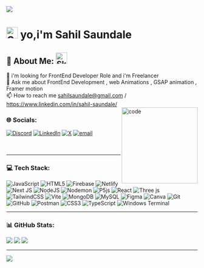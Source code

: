 <img src="https://media.licdn.com/dms/image/v2/D5616AQFdSxsgp1lRIQ/profile-displaybackgroundimage-shrink_350_1400/profile-displaybackgroundimage-shrink_350_1400/0/1709071767931?e=1747872000&v=beta&t=_MGJr6Sun1eTeXVXled9e3dpOoYZnuhn8N1QUVVQUHM"> <br>
# <img src="https://raw.githubusercontent.com/Tarikul-Islam-Anik/Animated-Fluent-Emojis/master/Emojis/Smilies/Smiling%20Face%20with%20Sunglasses.png" alt="Smiling Face with Sunglasses" width="30" height="30" /> yo,i'm Sahil Saundale <br>
## 💫 About Me: <img src="https://raw.githubusercontent.com/Tarikul-Islam-Anik/Animated-Fluent-Emojis/master/Emojis/Smilies/Skull%20and%20Crossbones.png" alt="Skull and Crossbones" width="30" height="30" />
👀 i'm looking for FrontEnd Developer Role and i'm Freelancer <br>💬 Ask me about FrontEnd Development , web Animations , GSAP animation , Framer motion<br>📫 How to reach me sahilsaundale@gmail.com / https://www.linkedin.com/in/sahil-saundale/<br>
<img  align="right" alt="code" width="200"  src="https://media4.giphy.com/media/mTPjPA6SSXgTsnZ1Dh/giphy.gif?cid=ecf05e47l8a4sans2hiaolv0ub7qpiif2br8v8kjrjn1noaq&ep=v1_gifs_search&rid=giphy.gif&ct=g">

### 🌐 Socials:
[![Discord](https://img.shields.io/badge/Discord-%237289DA.svg?logo=discord&logoColor=white)](https://discord.gg/pik4chu7886) [![LinkedIn](https://img.shields.io/badge/LinkedIn-%230077B5.svg?logo=linkedin&logoColor=white)](https://linkedin.com/in/https://www.linkedin.com/in/sahil-saundale/) [![X](https://img.shields.io/badge/X-black.svg?logo=X&logoColor=white)](https://x.com/https://x.com/sahil_saundale) [![email](https://img.shields.io/badge/Email-D14836?logo=gmail&logoColor=white)](mailto:sahilsaundale@gmail.com) 
<br><br> <br>

___
### 💻 Tech Stack:
![JavaScript](https://img.shields.io/badge/javascript-%23323330.svg?style=for-the-badge&logo=javascript&logoColor=%23F7DF1E) ![HTML5](https://img.shields.io/badge/html5-%23E34F26.svg?style=for-the-badge&logo=html5&logoColor=white) ![Firebase](https://img.shields.io/badge/firebase-%23039BE5.svg?style=for-the-badge&logo=firebase) ![Netlify](https://img.shields.io/badge/netlify-%23000000.svg?style=for-the-badge&logo=netlify&logoColor=#00C7B7) ![Next JS](https://img.shields.io/badge/Next-black?style=for-the-badge&logo=next.js&logoColor=white) ![NodeJS](https://img.shields.io/badge/node.js-6DA55F?style=for-the-badge&logo=node.js&logoColor=white) ![Nodemon](https://img.shields.io/badge/NODEMON-%23323330.svg?style=for-the-badge&logo=nodemon&logoColor=%BBDEAD) ![P5js](https://img.shields.io/badge/p5.js-ED225D?style=for-the-badge&logo=p5.js&logoColor=FFFFFF) ![React](https://img.shields.io/badge/react-%2320232a.svg?style=for-the-badge&logo=react&logoColor=%2361DAFB) ![Three js](https://img.shields.io/badge/threejs-black?style=for-the-badge&logo=three.js&logoColor=white) ![TailwindCSS](https://img.shields.io/badge/tailwindcss-%2338B2AC.svg?style=for-the-badge&logo=tailwind-css&logoColor=white) ![Vite](https://img.shields.io/badge/vite-%23646CFF.svg?style=for-the-badge&logo=vite&logoColor=white) ![MongoDB](https://img.shields.io/badge/MongoDB-%234ea94b.svg?style=for-the-badge&logo=mongodb&logoColor=white) ![MySQL](https://img.shields.io/badge/mysql-4479A1.svg?style=for-the-badge&logo=mysql&logoColor=white) ![Figma](https://img.shields.io/badge/figma-%23F24E1E.svg?style=for-the-badge&logo=figma&logoColor=white) ![Canva](https://img.shields.io/badge/Canva-%2300C4CC.svg?style=for-the-badge&logo=Canva&logoColor=white) ![Git](https://img.shields.io/badge/git-%23F05033.svg?style=for-the-badge&logo=git&logoColor=white) ![GitHub](https://img.shields.io/badge/github-%23121011.svg?style=for-the-badge&logo=github&logoColor=white) ![Postman](https://img.shields.io/badge/Postman-FF6C37?style=for-the-badge&logo=postman&logoColor=white) ![CSS3](https://img.shields.io/badge/css3-%231572B6.svg?style=for-the-badge&logo=css3&logoColor=white) ![TypeScript](https://img.shields.io/badge/typescript-%23007ACC.svg?style=for-the-badge&logo=typescript&logoColor=white) ![Windows Terminal](https://img.shields.io/badge/Windows%20Terminal-%234D4D4D.svg?style=for-the-badge&logo=windows-terminal&logoColor=white)

___

### 📊 GitHub Stats:
![](https://github-readme-stats.vercel.app/api?username=root-pik4chu&theme=github_dark&hide_border=true&include_all_commits=true&count_private=false)
![](https://nirzak-streak-stats.vercel.app/?user=root-pik4chu&theme=github_dark&hide_border=true)
![](https://github-readme-stats.vercel.app/api/top-langs/?username=root-pik4chu&theme=github_dark&hide_border=true&include_all_commits=true&count_private=false&layout=compact)

---
[![](https://visitcount.itsvg.in/api?id=root-pik4chu&icon=0&color=0)](https://visitcount.itsvg.in)

<!-- Proudly created with GPRM ( https://gprm.itsvg.in ) -->

